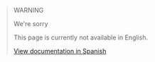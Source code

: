 > WARNING
>
> We're sorry
>
> This page is currently not available in English.
>
>[View documentation in Spanish](https://www.mercadopago.com.ar/developers/es/guides/manage-account/available-money/api/)
